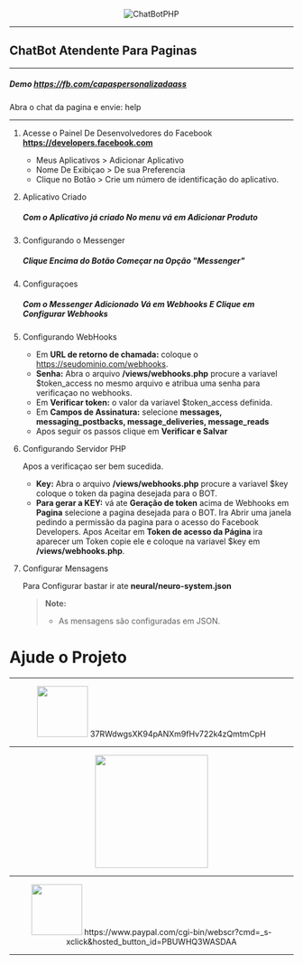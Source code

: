 
<p align="center"> <img src="http://i.imgur.com/6KXNtkF.png" alt="ChatBotPHP"/> </p>

----------

## ChatBot Atendente Para Paginas

----------

##### Demo https://fb.com/capaspersonalizadaass
Abra o chat da pagina e envie: help   
    

----------

 1. Acesse o Painel De Desenvolvedores do Facebook **https://developers.facebook.com**

 
	 * Meus Aplicativos > Adicionar Aplicativo
	 * Nome De Exibiçao > De sua Preferencia
	 * Clique no Botão > Crie um número de identificação do aplicativo.
	
 2. Aplicativo Criado

	##### Com o Aplicativo já criado  No menu vá em  **Adicionar Produto**
	

 3. Configurando o Messenger

	##### Clique Encima do Botão Começar na Opção **"Messenger"**

 4. Configuraçoes

	##### Com o Messenger Adicionado Vá em **Webhooks** E Clique em **Configurar Webhooks**

 5. Configurando WebHooks


	- Em **URL de retorno de chamada:** coloque o https://seudominio.com/webhooks.
	- **Senha:** Abra o arquivo **/views/webhooks.php** procure a variavel $token_access no mesmo arquivo e atribua uma senha para verificaçao no webhooks.
	- Em **Verificar token:** o valor da variavel $token_access definida.
	- Em **Campos de Assinatura:** selecione **messages, messaging_postbacks, message_deliveries, message_reads**
	- Apos seguir os passos clique em **Verificar e Salvar**
 6. Configurando Servidor PHP

	Apos a verificaçao ser bem sucedida.
	
	- **Key:** Abra o arquivo **/views/webhooks.php** procure a variavel $key coloque o token da pagina desejada para o BOT. 
	- **Para gerar a KEY:** vá ate **Geração de token** acima de Webhooks em **Pagina** selecione a pagina desejada para o BOT. Ira Abrir uma janela pedindo a permissão da pagina para o acesso do Facebook Developers. Apos Aceitar em **Token de acesso da Página** ira aparecer um Token copie ele e coloque na variavel $key em **/views/webhooks.php**.


 7. Configurar Mensagens

	Para Configurar bastar ir ate **neural/neuro-system.json** 
	> **Note:**
	> - As mensagens são configuradas em JSON.



 # Ajude o Projeto
 
___________

<p align="center"><img src="http://imgur.com/qtrPadk.jpg" width="90" /> 37RWdwgsXK94pANXm9fHv722k4zQmtmCpH  </p> 

--------------------------

<p align="center"><img src="https://chart.googleapis.com/chart?chs=240x240&choe=UTF-8&chld=M%7C0&cht=qr&chl=37RWdwgsXK94pANXm9fHv722k4zQmtmCpH" width="200"/></p> 

--------------------------

<p align="center"><img src="http://i.imgur.com/PJNAV7l.png" width="90" /> https://www.paypal.com/cgi-bin/webscr?cmd=_s-xclick&hosted_button_id=PBUWHQ3WASDAA </p> 

--------------------------
